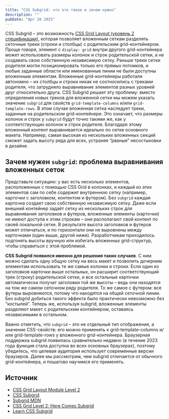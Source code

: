 ```yaml
---
title: "CSS Subgrid: что это такое и зачем нужно"
description: ""
pubDate: "Apr 20 2025"
---
```


CSS Subgrid – это возможность [CSS Grid Layout (уровень 2 спецификации)](https://www.w3.org/TR/css-grid-2/), которая позволяет вложенным сеткам разделять сеточные треки (строки и столбцы) с родительским grid-контейнером. Проще говоря, элемент с `display: grid` внутри другого grid-контейнера может использовать размеры колонок и строк родительской сетки, а не создавать свою собственную независимую сетку. Раньше треки сетки родителя могли позиционировать только его прямых потомков, и любые заданные области или именованные линии не были доступны вложенным элементам. Вложенные grid-контейнеры работали автономно – их столбцы и строки никак не соотносились с треками родителя, что затрудняло выравнивание элементов разных уровней друг относительно друга. CSS Subgrid решает эту проблему: вместо определения новых треков для вложенной сетки мы можем указать значение `subgrid` для свойств `grid-template-columns` и/или `grid-template-rows`. В этом случае вложенная сетка наследует треки, заданные на родительском grid-контейнере. Это означает, что размеры колонок и строк у `subgrid` будут точно такими же, как у соответствующих колонок и строк родителя. Благодаря этому вложенный контент выравнивается идеально по сетке основного макета. Например, самая высокая из нескольких вложенных секций сможет задать высоту ряда для всех, устраняя “рваные” несостыковки в дизайне.

## Зачем нужен `subgrid`: проблема выравнивания вложенных сеток
Представьте ситуацию: у вас есть несколько элементов, расположенных с помощью CSS Grid в колонках, и каждый из этих элементов сам по себе содержит внутреннюю сетку (например, карточки с заголовком, контентом и футером). Без `subgrid` каждая карточка создает свою собственную независимую сетку. Даже если внешний контейнер задаёт сетку из нескольких строк для выравнивания заголовков и футеров, вложенные элементы (карточки) не имеют доступа к этим строкам – они располагают свой контент по своей локальной сетке. В результате высота заголовков и футеров может отличаться, и по горизонтали они не выровнены между карточками (один выше, другой ниже). Разработчикам приходилось подгонять высоты вручную или избегать вложенных grid-структур, чтобы справиться с этой проблемой.

**CSS Subgrid появился именно для решения таких случаев**. С ним можно сделать одну общую сетку на весь макет и позволить дочерним элементам использовать те же самые колонки и строки. Если один из заголовков карточки выше остальных, он расширит соответствующий трек (строку) родительской сетки, и все остальные карточки автоматически получат заголовки той же высоты – ведь они находятся на том же самом сеточном ряду родителя. То же самое с футером: все футеры выровняются, потому что находятся на общей сеточной линии. Без subgrid добиться такого эффекта было практически невозможно без “костылей”. Теперь же, используя subgrid, вложенные элементы разделяют макет с родительским контейнером, оставаясь независимыми в остальном.

Важно отметить, что `subgrid` – это не отдельный тип отображения, а значение CSS-свойств: его можно применять к grid-template-columns и/или grid-template-rows у вложенного grid-контейнера. Браузерная поддержка subgrid появилась сравнительно недавно (в течение 2023 года функция стала доступна во всех основных браузерах), поэтому убедитесь, что целевая аудитория использует современные версии браузеров. Далее мы рассмотрим, чем subgrid отличается от обычного grid-контейнера, и пошагово научимся его применять.

## Источник
- [CSS Grid Layout Module Level 2](https://www.w3.org/TR/css-grid-2/)
- [CSS Subgrid](https://web.dev/articles/css-subgrid)
- [Subgrid MDN](https://developer.mozilla.org/en-US/docs/Web/CSS/CSS_grid_layout/Subgrid)
- [CSS Grid Level 2: Here Comes Subgrid](https://www.smashingmagazine.com/2018/07/css-grid-2/)
- [Learn CSS Subgrid](https://ishadeed.com/article/learn-css-subgrid/)
